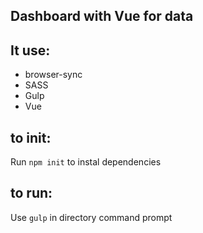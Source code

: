 ## Dashboard with Vue for data


## It use:
- browser-sync
- SASS 
- Gulp
- Vue

## to init:
Run `npm init` to instal dependencies  

## to run:
Use `gulp` in directory command prompt

